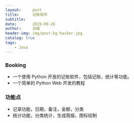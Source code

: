 ```yaml
---
layout:     post
title:      记账软件
subtitle:
date:       2019-09-28
author:     白板
header-img: img/post-bg-hacker.jpg
catalog: true
tags:
    - Java
---
```


### Booking
- 一个使用 Python 开发的记账软件，包括记账，统计等功能。
- 一个简单的 Python Web 开发的教程


### 功能点

- 记录功能，日期，备注，金额，分类
- 统计功能，分类统计，生成周报，图标绘制 

